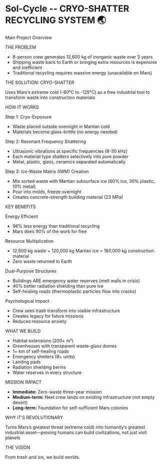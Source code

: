 # Sol-Cycle -- CRYO-SHATTER RECYCLING SYSTEM 🌏

Main Project Overview


THE PROBLEM

- 8-person crew generates 12,600 kg of inorganic waste over 3 years
- Shipping waste back to Earth or bringing extra resources is expensive and inefficient
- Traditional recycling requires massive energy (unavailable on Mars)



THE SOLUTION: CRYO-SHATTER

Uses Mars’s extreme cold (-80°C to -125°C) as a free industrial tool to transform waste into construction materials


HOW IT WORKS

Step 1: Cryo-Exposure

- Waste placed outside overnight in Martian cold
- Materials become glass-brittle (no energy needed)

Step 2: Resonant Frequency Shattering

- Ultrasonic vibrations at specific frequencies (8-30 kHz)
- Each material type shatters selectively into pure powder
- Metal, plastic, glass, ceramics separated automatically

Step 3: Ice-Waste Matrix (IWM) Creation

- Mix sorted waste with Martian subsurface ice (60% ice, 30% plastic, 10% metal)
- Pour into molds, freeze overnight
- Creates concrete-strength building material (23 MPa)



 KEY BENEFITS

Energy Efficient

- 96% less energy than traditional recycling
- Mars does 90% of the work for free

Resource Multiplication

- 12,600 kg waste + 120,000 kg Martian ice = 180,000 kg construction material
- Zero waste returned to Earth

Dual-Purpose Structures

- Buildings ARE emergency water reserves (melt walls in crisis)
- 40% better radiation shielding than pure ice
- Self-healing roads (thermoplastic particles flow into cracks)

Psychological Impact

- Crew sees trash transform into visible infrastructure
- Creates legacy for future missions
- Reduces resource anxiety



 WHAT WE BUILD

- Habitat extensions (200+ m²)
- Greenhouses with transparent waste-glass domes
- 1+ km of self-healing roads
- Emergency shelters (8+ units)
- Landing pads
- Radiation shielding berms
- Water reserves in every structure



MISSION IMPACT

- **Immediate:** Zero-waste three-year mission
- **Medium-term:** Next crew lands on existing infrastructure (not empty desert)
- **Long-term:** Foundation for self-sufficient Mars colonies



 WHY IT’S REVOLUTIONARY

Turns Mars’s greatest threat (extreme cold) into humanity’s greatest industrial asset—proving humans can build civilizations, not just visit planets



 THE VISION

From trash and ice, we build worlds.




